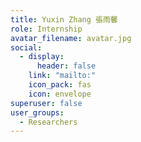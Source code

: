 ```yaml
---
title: Yuxin Zhang 張雨馨
role: Internship
avatar_filename: avatar.jpg
social:
  - display:
      header: false
    link: "mailto:"
    icon_pack: fas
    icon: envelope
superuser: false
user_groups:
  - Researchers
---
```

